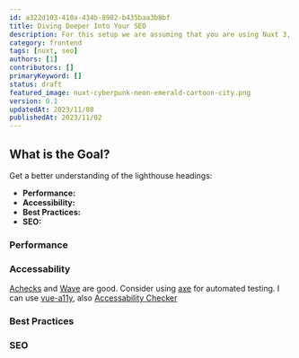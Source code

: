 ```yaml
---
id: a322d103-410a-434b-8982-b435baa3b8bf
title: Diving Deeper Into Your SEO
description: For this setup we are assuming that you are using Nuxt 3, Typescript and supabase-js.
category: frontend
tags: [nuxt, seo]
authors: [1]
contributors: []
primaryKeyword: []
status: draft
featured_image: nuxt-cyberpunk-neon-emerald-cartoon-city.png
version: 0.1
updatedAt: 2023/11/08
publishedAt: 2023/11/02
---
```


## What is the Goal?

Get a better understanding of the lighthouse headings:

- **Performance:**
- **Accessibility:**
- **Best Practices:**
- **SEO:**

### Performance

### Accessability

[Achecks](https://achecks.org/) and [Wave](https://wave.webaim.org/) are good. Consider using
[axe](https://www.deque.com/axe/) for automated testing. I can use
[vue-a11y](https://github.com/vue-a11y/vue-axe-next), also
[Accessability Checker](https://www.accessibilitychecker.org/)

### Best Practices

### SEO
